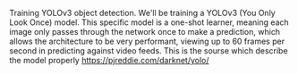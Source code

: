 Training YOLOv3 object detection.
We'll be training a YOLOv3 (You Only Look Once) model. This specific model is a one-shot learner, meaning each image only passes through the network once to make a prediction, which allows the architecture to be very performant, viewing up to 60 frames per second in predicting against video feeds.
This is the sourse which describe the model properly https://pjreddie.com/darknet/yolo/
